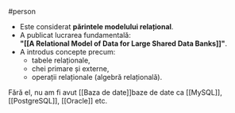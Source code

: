 #person 
- Este considerat **părintele modelului relațional**.
- A publicat lucrarea fundamentală:  
    **"[[A Relational Model of Data for Large Shared Data Banks]]"**.
- A introdus concepte precum:
    - tabele relaționale,    
    - chei primare și externe, 
    - operații relaționale (algebră relațională).

Fără el, nu am fi avut [[Baza de date]]baze de date ca [[MySQL]], [[PostgreSQL]], [[Oracle]] etc.